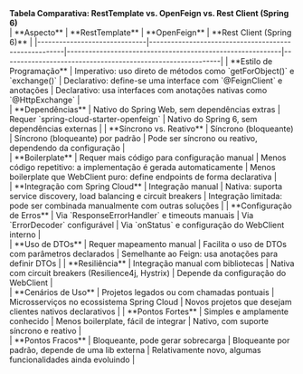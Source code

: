 <section>
  <strong>Tabela Comparativa: RestTemplate vs. OpenFeign vs. Rest Client (Spring 6)</strong>
</section>

<section>
| **Aspecto**                   | **RestTemplate**                                      | **OpenFeign**                                             | **Rest Client (Spring 6)**                                 |
|------------------------------|------------------------------------------------------|-----------------------------------------------------------|------------------------------------------------------------|
| **Estilo de Programação**     | Imperativo: uso direto de métodos como `getForObject()` e `exchange()` | Declarativo: define-se uma interface com `@FeignClient` e anotações | Declarativo: usa interfaces com anotações nativas como `@HttpExchange` |
</section>

<section>
| **Dependências**              | Nativo do Spring Web, sem dependências extras        | Requer `spring-cloud-starter-openfeign`                   | Nativo do Spring 6, sem dependências externas              |
| **Síncrono vs. Reativo**      | Síncrono (bloqueante)                                | Síncrono (bloqueante) por padrão                          | Pode ser síncrono ou reativo, dependendo da configuração   |
</section>

<section>
| **Boilerplate**               | Requer mais código para configuração manual          | Menos código repetitivo: a implementação é gerada automaticamente | Menos boilerplate que WebClient puro: define endpoints de forma declarativa |
</section>

<section>
| **Integração com Spring Cloud** | Integração manual                                    | Nativa: suporta service discovery, load balancing e circuit breakers | Integração limitada: pode ser combinada manualmente com outras soluções  |
| **Configuração de Erros**      | Via `ResponseErrorHandler` e timeouts manuais        | Via `ErrorDecoder` configurável                                 | Via `onStatus` e configuração do WebClient interno          |
</section>

<section>
| **Uso de DTOs**               | Requer mapeamento manual                             | Facilita o uso de DTOs com parâmetros declarados             | Semelhante ao Feign: usa anotações para definir DTOs       |
| **Resiliência**               | Integração manual com bibliotecas                    | Nativa com circuit breakers (Resilience4j, Hystrix)          | Depende da configuração do WebClient                       |
</section>

<section>
| **Cenários de Uso**           | Projetos legados ou com chamadas pontuais            | Microsserviços no ecossistema Spring Cloud                   | Novos projetos que desejam clientes nativos declarativos   |
| **Pontos Fortes**             | Simples e amplamente conhecido                       | Menos boilerplate, fácil de integrar                         | Nativo, com suporte síncrono e reativo                     |
</section>

<section>
| **Pontos Fracos**             | Bloqueante, pode gerar sobrecarga                    | Bloqueante por padrão, depende de uma lib externa            | Relativamente novo, algumas funcionalidades ainda evoluindo |
</section>